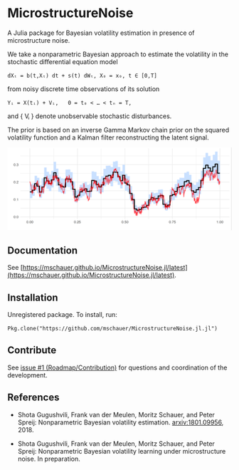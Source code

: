 # MicrostructureNoise

A Julia package for Bayesian volatility estimation in presence of
microstructure noise.

We take a nonparametric Bayesian approach to estimate the volatility in the stochastic differential equation model 

    dXₜ = b(t,Xₜ) dt + s(t) dWₜ, X₀ = x₀, t ∈ [0,T] 

from noisy discrete time observations of its solution

    Yᵢ = X(tᵢ) + Vᵢ,   0 = t₀ < … < tₙ = T, 

and { Vᵢ } denote unobservable stochastic disturbances.

The prior is based on an inverse Gamma Markov chain prior on the squared volatility function and a Kalman filter reconstructing the latent signal.

<img src="./heston.png" width=600>

## Documentation

See [https://mschauer.github.io/MicrostructureNoise.jl/latest](https://mschauer.github.io/MicrostructureNoise.jl/latest).

## Installation

Unregistered package. To install, run:

```
Pkg.clone("https://github.com/mschauer/MicrostructureNoise.jl.jl")
```

## Contribute
See [issue #1 (Roadmap/Contribution)](https://github.com/mschauer/MicrostructureNoise.jl/issues/1) for questions and coordination of the development.

## References

* Shota Gugushvili, Frank van der Meulen, Moritz Schauer, and Peter Spreij: Nonparametric Bayesian volatility estimation. [arxiv:1801.09956](https://arxiv.org/abs/1801.09956), 2018.

* Shota Gugushvili, Frank van der Meulen, Moritz Schauer, and Peter Spreij: Nonparametric Bayesian volatility learning under microstructure noise. In preparation.
